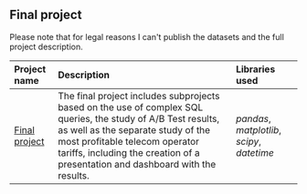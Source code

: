 ## Final project

Please note that for legal reasons I can't publish the datasets and the full project description. 

| Project name | Description | Libraries used | 
| :---------------------- | :---------------------- | :---------------------- |
| [Final project](https://github.com/vadim-fridman/portfolio-yandex-practicum/edit/master/11_SQL_AB_Test_Tableau__Final_Project) | The final project includes subprojects based on the use of complex SQL queries, the study of A/B Test results, as well as the separate study of the most profitable telecom operator tariffs, including the creation of a presentation and dashboard with the results.  | *pandas*, *matplotlib*, *scipy*, *datetime*
